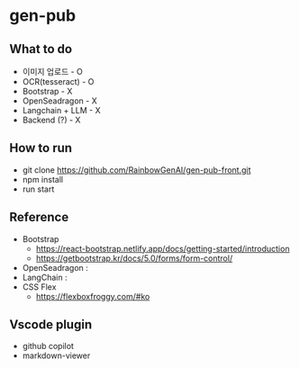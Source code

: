 # gen-pub

## What to do
 - 이미지 업로드 - O 
 - OCR(tesseract) - O
 - Bootstrap - X
 - OpenSeadragon - X
 - Langchain + LLM - X
 - Backend (?) - X
 
## How to run
 - git clone https://github.com/RainbowGenAI/gen-pub-front.git
 - npm install
 - run start

## Reference
- Bootstrap 
  - https://react-bootstrap.netlify.app/docs/getting-started/introduction
  - https://getbootstrap.kr/docs/5.0/forms/form-control/
- OpenSeadragon : 
- LangChain : 
- CSS Flex 
  - https://flexboxfroggy.com/#ko

## Vscode plugin
 - github copilot
 - markdown-viewer

